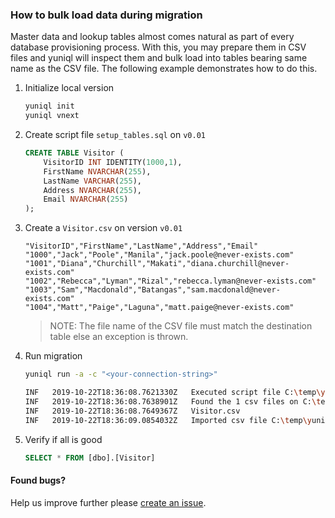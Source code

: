 ### How to bulk load data during migration

Master data and lookup tables almost comes natural as part of every database provisioning process. With this, you may prepare them in CSV files and yuniql will inspect them and bulk load into tables bearing same name as the CSV file. The following example demonstrates how to do this.

1. Initialize local version

	```bash
	yuniql init
	yuniql vnext
	```

2. Create script file `setup_tables.sql` on `v0.01`

	```sql
	CREATE TABLE Visitor (
		VisitorID INT IDENTITY(1000,1),
		FirstName NVARCHAR(255),
		LastName VARCHAR(255),
		Address NVARCHAR(255),
		Email NVARCHAR(255)
	);
	```

3. Create a `Visitor.csv` on version `v0.01`

	```csv
	"VisitorID","FirstName","LastName","Address","Email"
	"1000","Jack","Poole","Manila","jack.poole@never-exists.com"
	"1001","Diana","Churchill","Makati","diana.churchill@never-exists.com"
	"1002","Rebecca","Lyman","Rizal","rebecca.lyman@never-exists.com"
	"1003","Sam","Macdonald","Batangas","sam.macdonald@never-exists.com"
	"1004","Matt","Paige","Laguna","matt.paige@never-exists.com"
	```

	>NOTE: The file name of the CSV file must match the destination table else an exception is thrown.

4. Run migration

	```bash
	yuniql run -a -c "<your-connection-string>"
	
	INF   2019-10-22T18:36:08.7621330Z   Executed script file C:\temp\yuniql-nightly\v0.01\setup-tables.sql.
	INF   2019-10-22T18:36:08.7638901Z   Found the 1 csv files on C:\temp\yuniql-nightly\v0.01
	INF   2019-10-22T18:36:08.7649367Z   Visitor.csv
	INF   2019-10-22T18:36:09.0854032Z   Imported csv file C:\temp\yuniql-nightly\v0.01\Visitor.csv.
	```

5. Verify if all is good

	```sql
	SELECT * FROM [dbo].[Visitor]
	```

#### Found bugs?

Help us improve further please [create an issue](https://github.com/rdagumampan/yuniql/issues/new).

